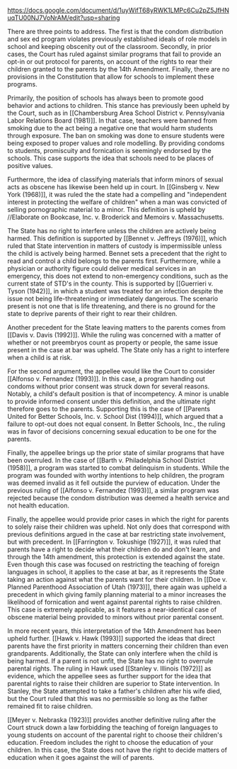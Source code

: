 https://docs.google.com/document/d/1uyWifT68yRWK1LMPc6Cu2pZ5JfHNuqTU00NJ7VoNrAM/edit?usp=sharing




There are three points to address. The first is that the condom distribution and sex ed program violates previously established ideals of role models in school and keeping obscenity out of the classroom. Secondly, in prior cases, the Court has ruled against similar programs that fail to provide an opt-in or out protocol for parents, on account of the rights to rear their children granted to the parents by the 14th Amendment. Finally, there are no provisions in the Constitution that allow for schools to implement these programs.



Primarily, the position of schools has always been to promote good behavior and actions to children. This stance has previously been upheld by the Court, such as in [[Chambersburg Area School District v. Pennsylvania Labor Relations Board (1981)]]. In that case, teachers were banned from smoking due to the act being a negative one that would harm students through exposure. The ban on smoking was done to ensure students were being exposed to proper values and role modelling. By providing condoms to students, promiscuity and fornication is seemingly endorsed by the schools. This case supports the idea that schools need to be places of positive values.

Furthermore, the idea of classifying materials that inform minors of sexual acts as obscene has likewise been held up in court. In [[Ginsberg v. New York (1968)]], it was ruled the the state had a compelling and "independent interest in protecting the welfare of children" when a man was convicted of selling pornographic material to a minor. This definition is upheld by //Elaborate on Bookcase, Inc. v. Broderick and Memoirs v. Massachusetts. 

The State has no right to interfere unless the children are actively being harmed. This definition is supported by [[Bennet v. Jeffreys (1976)]], which ruled that State intervention in matters of custody is impermissible unless the child is actively being harmed. Bennet sets a precedent that the right to read and control a child belongs to the parents first.  Furthermore, while a physician or authority figure could deliver medical services in an emergency, this does not extend to non-emergency conditions, such as the current state of STD's in the county. This is supported by [[Guerrieri v. Tyson (1942)]], in which a student was treated for an infection despite the issue not being life-threatening or immediately dangerous. The scenario present is not one that is life threatening, and there is no ground for the state to deprive parents of their right to rear their children.

Another precedent for the State leaving matters to the parents comes from [[Davis v. Davis (1992)]]. While the ruling was concerned with a matter of whether or not preembryos count as property or people, the same issue present in the case at bar was upheld. The State only has a right to interfere when a child is at risk.


For the second argument, the appellee would like the Court to consider [[Alfonso v. Fernandez (1993)]]. In this case, a program handing out condoms without prior consent was struck down for several reasons. Notably, a child's default position is that of incompetency. A minor is unable to provide informed consent under this definition, and the ultimate right therefore goes to the parents. Supporting this is the case of [[Parents United for Better Schools, Inc. v. School Dist (1994)]], which argued that a failure to opt-out does not equal consent. In Better Schools, Inc., the ruling was in favor of decisions concerning sexual education to be one for the parents.


Finally, the appellee brings up the prior state of similar programs that have been overruled. In the case of [[Barth v. Philadelphia School District  (1958)]], a program was started to combat delinquism in students. While the program was founded with worthy intentions to help children, the program was deemed invalid as it fell outside the purview of education. Under the previous ruling of [[Alfonso v. Fernandez (1993)]], a similar program was rejected because the condom distribution was deemed a health service and not health education. 

Finally, the appellee would provide prior cases in which the right for parents to solely raise their children was upheld. Not only does that correspond with previous definitions argued in the case at bar restricting state involvement, but with precedent. In [[Farrington v. Tokushige (1927)]], it was ruled that parents have a right to decide what their children do and don't learn, and through the 14th amendment, this protection is extended against the state. Even though this case was focused on restricting the teaching of foreign languages in school, it applies to the case at bar, as it represents the State taking an action against what the parents want for their children. In [[Doe v. Planned Parenthood Association of Utah (1973)]], there again was upheld a precedent in which giving family planning material to a minor increases the likelihood of fornication and went against parental rights to raise children. This case is extremely applicable, as it features a near-identical case of obscene material being provided to minors without prior parental consent.

In more recent years, this interpretation of the 14th Amendment has been upheld further. [[Hawk v. Hawk (1993)]] supported the ideas that direct parents have the first priority in matters concerning their children than even grandparents. Additionally, the State can only interfere when the child is being harmed. If a parent is not unfit, the State has no right to overrule parental rights. The ruling in Hawk used [[Stanley v. Illinois (1972)]] as evidence, which the appellee sees as further support for the idea that parental rights to raise their children are superior to State intervention. In Stanley, the State attempted to take a father's children after his wife died, but the Court ruled that this was no permissible so long as the father remained fit to raise children. 

[[Meyer v. Nebraska (1923)]] provides another definitive ruling after the Court struck down a law forbidding the teaching of foreign languages to young students on account of the parental right to choose their children's education. Freedom includes the right to choose the education of your children. In this case, the State does not have the right to decide matters of education when it goes against the will of parents. 